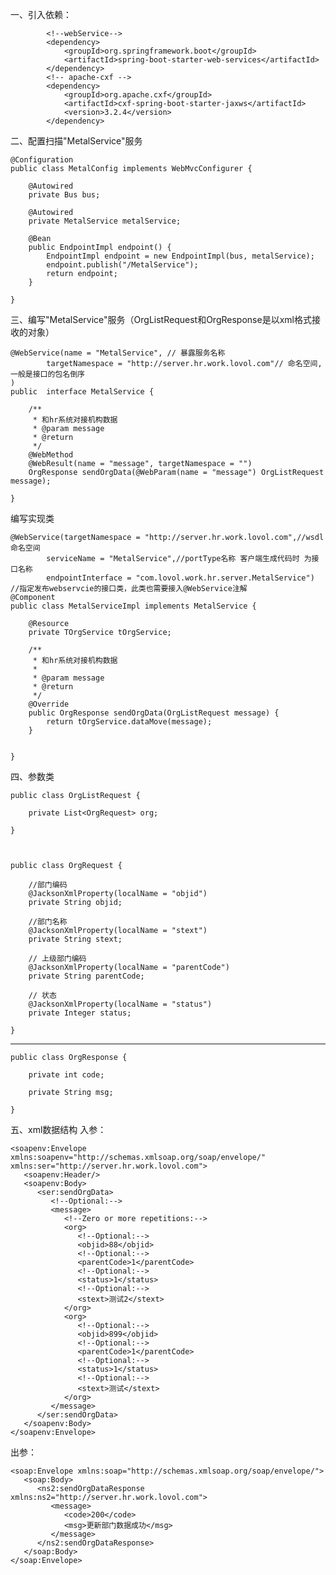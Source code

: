 一、引入依赖：

            <!--webService-->
            <dependency>
                <groupId>org.springframework.boot</groupId>
                <artifactId>spring-boot-starter-web-services</artifactId>
            </dependency>
            <!-- apache-cxf -->
            <dependency>
                <groupId>org.apache.cxf</groupId>
                <artifactId>cxf-spring-boot-starter-jaxws</artifactId>
                <version>3.2.4</version>
            </dependency>
   
二、配置扫描"MetalService"服务

    @Configuration
    public class MetalConfig implements WebMvcConfigurer {
    
        @Autowired
        private Bus bus;
    
        @Autowired
        private MetalService metalService;
    
        @Bean
        public EndpointImpl endpoint() {
            EndpointImpl endpoint = new EndpointImpl(bus, metalService);
            endpoint.publish("/MetalService");
            return endpoint;
        }
    
    }

    
三、编写"MetalService"服务（OrgListRequest和OrgResponse是以xml格式接收的对象）
    
    @WebService(name = "MetalService", // 暴露服务名称
            targetNamespace = "http://server.hr.work.lovol.com"// 命名空间,一般是接口的包名倒序
    )
    public  interface MetalService {
    
        /**
         * 和hr系统对接机构数据
         * @param message
         * @return
         */
        @WebMethod
        @WebResult(name = "message", targetNamespace = "")
        OrgResponse sendOrgData(@WebParam(name = "message") OrgListRequest message);
    
    }

编写实现类

    @WebService(targetNamespace = "http://server.hr.work.lovol.com",//wsdl命名空间
            serviceName = "MetalService",//portType名称 客户端生成代码时 为接口名称
            endpointInterface = "com.lovol.work.hr.server.MetalService") //指定发布webservcie的接口类，此类也需要接入@WebService注解
    @Component
    public class MetalServiceImpl implements MetalService {
    
        @Resource
        private TOrgService tOrgService;
    
        /**
         * 和hr系统对接机构数据
         *
         * @param message
         * @return
         */
        @Override
        public OrgResponse sendOrgData(OrgListRequest message) {
            return tOrgService.dataMove(message);
        }
    
    
    }

        
四、参数类

    public class OrgListRequest {
    
        private List<OrgRequest> org;
  
    }
    


    public class OrgRequest {

        //部门编码
        @JacksonXmlProperty(localName = "objid")
        private String objid;
    
        //部门名称
        @JacksonXmlProperty(localName = "stext")
        private String stext;
    
        // 上级部门编码
        @JacksonXmlProperty(localName = "parentCode")
        private String parentCode;
    
        // 状态
        @JacksonXmlProperty(localName = "status")
        private Integer status;
    
    }
    
---

    public class OrgResponse {
    
        private int code;
    
        private String msg;
    
    }

五、xml数据结构
入参：

    <soapenv:Envelope xmlns:soapenv="http://schemas.xmlsoap.org/soap/envelope/" xmlns:ser="http://server.hr.work.lovol.com">
       <soapenv:Header/>
       <soapenv:Body>
          <ser:sendOrgData>
             <!--Optional:-->
             <message>
                <!--Zero or more repetitions:-->
                <org>
                   <!--Optional:-->
                   <objid>88</objid>
                   <!--Optional:-->
                   <parentCode>1</parentCode>
                   <!--Optional:-->
                   <status>1</status>
                   <!--Optional:-->
                   <stext>测试2</stext>
                </org>
                <org>
                   <!--Optional:-->
                   <objid>899</objid>
                   <!--Optional:-->
                   <parentCode>1</parentCode>
                   <!--Optional:-->
                   <status>1</status>
                   <!--Optional:-->
                   <stext>测试</stext>
                </org>
             </message>
          </ser:sendOrgData>
       </soapenv:Body>
    </soapenv:Envelope>
    
    
出参：

    <soap:Envelope xmlns:soap="http://schemas.xmlsoap.org/soap/envelope/">
       <soap:Body>
          <ns2:sendOrgDataResponse xmlns:ns2="http://server.hr.work.lovol.com">
             <message>
                <code>200</code>
                <msg>更新部门数据成功</msg>
             </message>
          </ns2:sendOrgDataResponse>
       </soap:Body>
    </soap:Envelope>